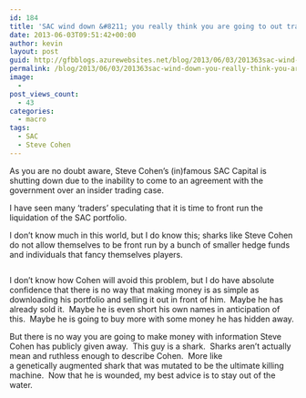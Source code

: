```yaml
---
id: 184
title: 'SAC wind down &#8211; you really think you are going to out trade Cohen?'
date: 2013-06-03T09:51:42+00:00
author: kevin
layout: post
guid: http://gfbblogs.azurewebsites.net/blog/2013/06/03/201363sac-wind-down-you-really-think-you-are-going-to-out-trade-cohen/
permalink: /blog/2013/06/03/201363sac-wind-down-you-really-think-you-are-going-to-out-trade-cohen/
image:
  - 
post_views_count:
  - 43
categories:
  - macro
tags:
  - SAC
  - Steve Cohen
---
```

As you are no doubt aware, Steve Cohen&#8217;s (in)famous SAC Capital is shutting down due to the inability to come to an agreement with the government over an insider trading case.

I have seen many &#8216;traders&#8217; speculating that it is time to front run the liquidation of the SAC portfolio.

I don&#8217;t know much in this world, but I do know this; sharks like Steve Cohen do not allow themselves to be front run by a bunch of smaller hedge funds and individuals that fancy themselves players.

<img class="aligncenter" alt="" src="http://themacrotourist.com/blogs/Shark%20Tank%20Jun%2003%2013.jpeg" />

I don&#8217;t know how Cohen will avoid this problem, but I do have absolute confidence that there is no way that making money is as simple as downloading his portfolio and selling it out in front of him.  Maybe he has already sold it.  Maybe he is even short his own names in anticipation of this.  Maybe he is going to buy more with some money he has hidden away.

But there is no way you are going to make money with information Steve Cohen has publicly given away.  This guy is a shark.  Sharks aren&#8217;t actually mean and ruthless enough to describe Cohen.  More like a genetically augmented shark that was mutated to be the ultimate killing machine.  Now that he is wounded, my best advice is to stay out of the water.
